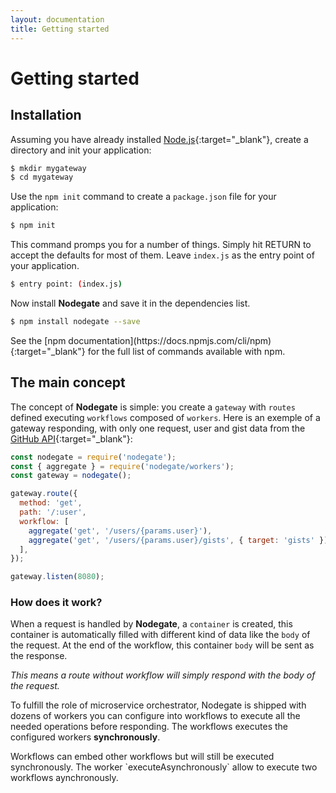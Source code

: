 ```yaml
---
layout: documentation
title: Getting started
---
```


# Getting started

## Installation

Assuming you have already installed [Node.js](https://nodejs.org){:target="_blank"}, create a
directory and init your application:

```bash
$ mkdir mygateway
$ cd mygateway
```

Use the `npm init` command to create a `package.json` file for your application:

```bash
$ npm init
```

This command promps you for a number of things. Simply hit RETURN to accept the defaults for most of
them. Leave `index.js` as the entry point of your application.

```bash
$ entry point: (index.js)
```

Now install **Nodegate** and save it in the dependencies list.

```bash
$ npm install nodegate --save
```

<div class="tip" markdown="1">
See the [npm documentation](https://docs.npmjs.com/cli/npm){:target="_blank"} for the full list of
commands available with npm.
</div>

## The main concept

The concept of **Nodegate** is simple: you create a `gateway` with `routes` defined executing
`workflows` composed of `workers`.
Here is an exemple of a gateway responding, with only one request, user and gist data from the
[GitHub API](https://developer.github.com/v3){:target="_blank"}:

```js
const nodegate = require('nodegate');
const { aggregate } = require('nodegate/workers');
const gateway = nodegate();

gateway.route({
  method: 'get',
  path: '/:user',
  workflow: [
    aggregate('get', '/users/{params.user}'),
    aggregate('get', '/users/{params.user}/gists', { target: 'gists' }),
  ],
});

gateway.listen(8080);
```

### How does it work?

When a request is handled by **Nodegate**, a `container` is created, this container is automatically
filled with different kind of data like the `body` of the request. At the end of the workflow, this
container `body` will be sent as the response.

_This means a route without workflow will simply respond with the body of the request._

To fulfill the role of microservice orchestrator, Nodegate is shipped with dozens of workers you can
configure into workflows to execute all the needed operations before responding. The workflows
executes the configured workers **synchronously**.

<div class="tip" markdown="1">
Workflows can embed other workflows but will still be executed synchronously. The worker
`executeAsynchronously` allow to execute two workflows aynchronously.
</div>
